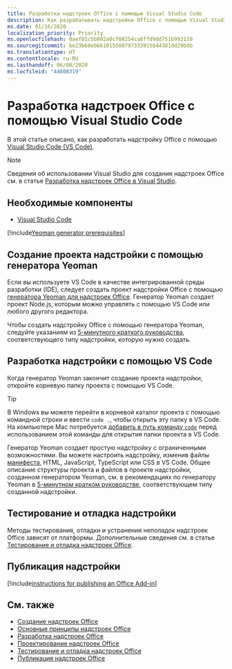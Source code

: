 ```yaml
---
title: Разработка надстроек Office с помощью Visual Studio Code
description: Как разрабатывать надстройки Office с помощью Visual Studio Code
ms.date: 01/16/2020
localization_priority: Priority
ms.openlocfilehash: 0aef01c5b892a0cf08254ca8ffd9dd751b993139
ms.sourcegitcommit: be23b68eb661015508797333915b44381dd29bdb
ms.translationtype: HT
ms.contentlocale: ru-RU
ms.lasthandoff: 06/08/2020
ms.locfileid: "44608319"
---
```

# <a name="develop-office-add-ins-with-visual-studio-code"></a>Разработка надстроек Office с помощью Visual Studio Code

В этой статье описано, как разработать надстройку Office с помощью [Visual Studio Code (VS Code)](https://code.visualstudio.com).

> [!NOTE]
> Сведения об использовании Visual Studio для создания надстроек Office см. в статье [Разработка надстроек Office в Visual Studio](develop-add-ins-visual-studio.md).

## <a name="prerequisites"></a>Необходимые компоненты

- [Visual Studio Code](https://code.visualstudio.com/)

[!include[Yeoman generator prerequisites](../includes/quickstart-yo-prerequisites.md)]

## <a name="create-the-add-in-project-using-the-yeoman-generator"></a>Создание проекта надстройки с помощью генератора Yeoman

Если вы используете VS Code в качестве интегрированной среды разработки (IDE), следует создать проект надстройки Office с помощью [генератора Yeoman для надстроек Office](https://github.com/OfficeDev/generator-office). Генератор Yeoman создает проект Node.js, которым можно управлять с помощью VS Code или любого другого редактора. 

Чтобы создать надстройку Office с помощью генератора Yeoman, следуйте указаниям из [5-минутного краткого руководства](../index.md), соответствующего типу надстройки, которую нужно создать.

## <a name="develop-the-add-in-using-vs-code"></a>Разработка надстройки с помощью VS Code

Когда генератор Yeoman закончит создание проекта надстройки, откройте корневую папку проекта с помощью VS Code. 

> [!TIP]
> В Windows вы можете перейти в корневой каталог проекта с помощью командной строки и ввести `code .`, чтобы открыть эту папку в VS Code. На компьютере Mac потребуется [добавить в путь команду `code`](https://code.visualstudio.com/docs/setup/mac#_launching-from-the-command-line) перед использованием этой команды для открытия папки проекта в VS Code.

Генератор Yeoman создает простую надстройку с ограниченными возможностями. Вы можете настроить надстройку, изменив файлы [манифеста](add-in-manifests.md), HTML, JavaScript, TypeScript или CSS в VS Code. Общее описание структуры проекта и файлов в проекте надстройки, созданном генератором Yeoman, см. в рекомендациях по генератору Yeoman в [5-минутном кратком руководстве](../index.md), соответствующем типу созданной надстройки.

## <a name="test-and-debug-the-add-in"></a>Тестирование и отладка надстройки

Методы тестирования, отладки и устранения неполадок надстроек Office зависят от платформы. Дополнительные сведения см. в статье [Тестирование и отладка надстроек Office](../testing/test-debug-office-add-ins.md).

## <a name="publish-the-add-in"></a>Публикация надстройки

[!include[instructions for publishing an Office Add-in](../includes/publish-add-in.md)]

## <a name="see-also"></a>См. также

- [Создание надстроек Office](../overview/office-add-ins-fundamentals.md)
- [Основные принципы надстроек Office](../overview/core-concepts-office-add-ins.md)
- [Разработка надстроек Office](../develop/develop-overview.md)
- [Проектирование надстроек Office](../design/add-in-design.md)
- [Тестирование и отладка надстроек Office](../testing/test-debug-office-add-ins.md)
- [Публикация надстроек Office](../publish/publish.md)